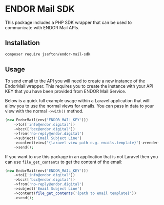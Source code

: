 # ENDOR Mail SDK

This package includes a PHP SDK wrapper that can be used to communicate with ENDOR Mail APIs.


## Installation

```bash
composer require jsefton/endor-mail-sdk
```

## Usage

To send email to the API you will need to create a new instance of the EndorMail wrapper. This requires you to create the instance with your API KEY that you have been provided from ENDOR Mail Service.

Below is a quick full example usage within a Laravel application that will allow you to use the normal views for emails.
You can pass in data to your view with the normal `->with()` method.

```php
(new EndorMail(env('ENDOR_MAIL_KEY')))
    ->to(['info@endor.digital'])
    ->bcc(['bcc@endor.digital'])
    ->from('no-reply@endor.digital')
    ->subject('Email Subject Line')
    ->content(view('{laravel view path e.g. emails.template}')->render())
    ->send();
```

If you want to use this package in an application that is not Laravel then you can use `file_get_contents` to get the content of the email:

```php
(new EndorMail(env('ENDOR_MAIL_KEY')))
    ->to(['info@endor.digital'])
    ->bcc(['bcc@endor.digital'])
    ->from('no-reply@endor.digital')
    ->subject('Email Subject Line')
    ->content(file_get_contents('{path to email template}'))
    ->send();
```
